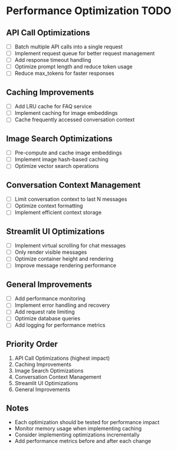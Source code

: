 # Performance Optimization TODO

## API Call Optimizations
- [ ] Batch multiple API calls into a single request
- [ ] Implement request queue for better request management
- [ ] Add response timeout handling
- [ ] Optimize prompt length and reduce token usage
- [ ] Reduce max_tokens for faster responses

## Caching Improvements
- [ ] Add LRU cache for FAQ service
- [ ] Implement caching for image embeddings
- [ ] Cache frequently accessed conversation context

## Image Search Optimizations
- [ ] Pre-compute and cache image embeddings
- [ ] Implement image hash-based caching
- [ ] Optimize vector search operations

## Conversation Context Management
- [ ] Limit conversation context to last N messages
- [ ] Optimize context formatting
- [ ] Implement efficient context storage

## Streamlit UI Optimizations
- [ ] Implement virtual scrolling for chat messages
- [ ] Only render visible messages
- [ ] Optimize container height and rendering
- [ ] Improve message rendering performance

## General Improvements
- [ ] Add performance monitoring
- [ ] Implement error handling and recovery
- [ ] Add request rate limiting
- [ ] Optimize database queries
- [ ] Add logging for performance metrics

## Priority Order
1. API Call Optimizations (highest impact)
2. Caching Improvements
3. Image Search Optimizations
4. Conversation Context Management
5. Streamlit UI Optimizations
6. General Improvements

## Notes
- Each optimization should be tested for performance impact
- Monitor memory usage when implementing caching
- Consider implementing optimizations incrementally
- Add performance metrics before and after each change 
